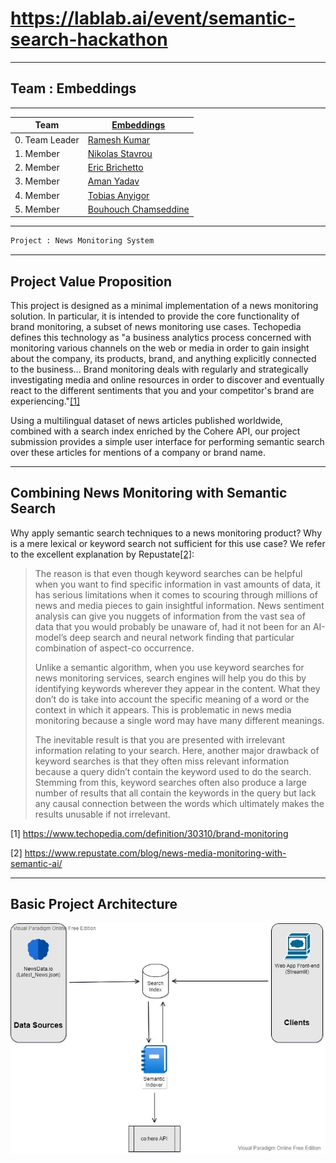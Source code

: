 # https://lablab.ai/event/semantic-search-hackathon
---
## Team : Embeddings

---

| Team      | [Embeddings](https://lablab.ai/event/semantic-search-hackathon/embeddings) |
| ----------- | ----------- |
| 0. Team Leader      | [Ramesh Kumar](https://lablab.ai/u/@rameshkjes)       |
| 1. Member   | [Nikolas Stavrou](https://lablab.ai/u/@nikolas_stavrou995)        |
| 2. Member   | [Eric Brichetto](https://lablab.ai/u/@eric_brichetto537)        |
| 3. Member   | [Aman Yadav](https://lablab.ai/u/@automatlog)        |
| 4. Member   | [Tobias Anyigor](https://lablab.ai/u/@Tobby_ai)        |
| 5. Member   | [Bouhouch Chamseddine](https://lablab.ai/u/@bouhouch_chamseddine252)        |
---

```py
Project : News Monitoring System
```
---
## Project Value Proposition
This project is designed as a minimal implementation of a news monitoring solution. In particular, it is intended to provide the core functionality of brand monitoring, a subset of news monitoring use cases. Techopedia defines this technology as "a business analytics process concerned with monitoring various channels on the web or media in order to gain insight about the company, its products, brand, and anything explicitly connected to the business... Brand monitoring deals with regularly and strategically investigating media and online resources in order to discover and eventually react to the different sentiments that you and your competitor's brand are experiencing."[[1]](https://www.techopedia.com/definition/30310/brand-monitoring)

Using a multilingual dataset of news articles published worldwide, combined with a search index enriched by the Cohere API, our project submission provides a simple user interface for performing semantic search over these articles for mentions of a company or brand name. 

---
## Combining News Monitoring with Semantic Search 
Why apply semantic search techniques to a news monitoring product? Why is a mere lexical or keyword search not sufficient for this use case? We refer to the excellent explanation by Repustate[[2]](https://www.repustate.com/blog/news-media-monitoring-with-semantic-ai/): 

> The reason is that even though keyword searches can be helpful when you want to find specific information in vast amounts of data, it has serious limitations when it comes to scouring through millions of news and media pieces to gain insightful information. News sentiment analysis can give you nuggets of information from the vast sea of data that you would probably be unaware of, had it not been for an AI-model’s deep search and neural network finding that particular combination of aspect-co occurrence.
>
> Unlike a semantic algorithm, when you use keyword searches for news monitoring services, search engines will help you do this by identifying keywords wherever they appear in the content. What they don’t do is take into account the specific meaning of a word or the context in which it appears. This is problematic in news media monitoring because a single word may have many different meanings.
> 
> The inevitable result is that you are presented with irrelevant information relating to your search. Here, another major drawback of keyword searches is that they often miss relevant information because a query didn’t contain the keyword used to do the search. Stemming from this, keyword searches often also produce a large number of results that all contain the keywords in the query but lack any causal connection between the words which ultimately makes the results unusable if not irrelevant.



[1] https://www.techopedia.com/definition/30310/brand-monitoring

[2] https://www.repustate.com/blog/news-media-monitoring-with-semantic-ai/

---
## Basic Project Architecture

![Project Architecture Diagram](./Architecture_Diagram.jpg "Architecture Diagram")
